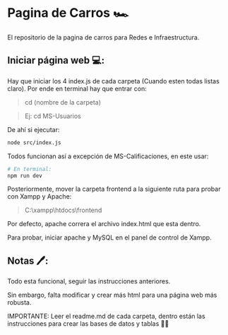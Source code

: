 # Pagina de Carros 🏎️

El repositorio de la pagina de carros para Redes e Infraestructura.

## Iniciar página web 💻:

Hay que iniciar los 4 index.js de cada carpeta (Cuando esten todas listas claro). Por ende en terminal hay que entrar con:

> cd (nombre de la carpeta)

> Ej: cd MS-Usuarios

De ahí si ejecutar: 

```bash
node src/index.js
```

Todos funcionan así a excepción de MS-Calificaciones, en este usar:

```bash
# En terminal:
npm run dev 
```

Posteriormente, mover la carpeta frontend a la siguiente ruta para probar con Xampp y Apache:

> C:\xampp\htdocs\frontend

Por defecto, apache correra el archivo index.html que esta dentro.

Para probar, iniciar apache y MySQL en el panel de control de Xampp.

## Notas 🖊️:

Todo esta funcional, seguir las instrucciones anteriores.

Sin embargo, falta modificar y crear más html para una página web más robusta.

IMPORTANTE: Leer el readme.md de cada carpeta, dentro están las instrucciones para crear las bases de datos y tablas ✍🏻